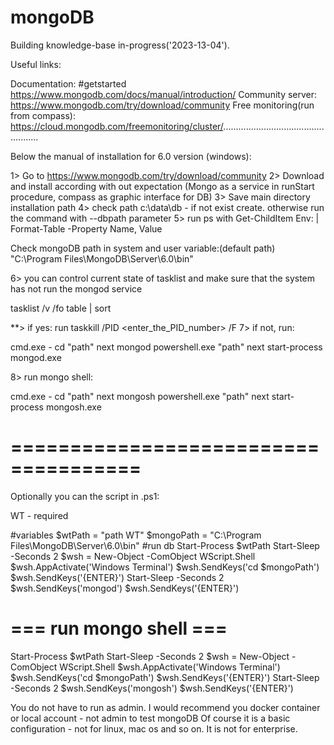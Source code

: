 # mongoDB

Building knowledge-base in-progress('2023-13-04'). 

Useful links: 

Documentation: #getstarted https://www.mongodb.com/docs/manual/introduction/
Community server: https://www.mongodb.com/try/download/community
Free monitoring(run from compass): https://cloud.mongodb.com/freemonitoring/cluster/................................................... 

Below the manual of installation for 6.0 version (windows): 

1> Go to https://www.mongodb.com/try/download/community
2> Download and install according with out expectation (Mongo as a service in runStart procedure, compass as graphic interface for DB)
3> Save main directory installation path
4> check path c:\data\db - if not exist create. otherwise run the command with --dbpath parameter
5> run ps with Get-ChildItem Env: | Format-Table -Property Name, Value 

Check mongoDB path in system and user variable:(default path)
"C:\Program Files\MongoDB\Server\6.0\bin\" 

6> you can control current state of tasklist and make sure that the system has not run the mongod service 

tasklist /v /fo table | sort

**> if yes: run taskkill /PID <enter_the_PID_number> /F 
7> if not, run:

  cmd.exe - cd "path" next mongod
  powershell.exe "path" next start-process mongod.exe
  
8> run mongo shell:

  cmd.exe - cd "path" next mongosh
  powershell.exe "path" next start-process mongosh.exe
  
# ===================================== #
Optionally you can the script in .ps1:

WT - required

#variables
$wtPath = "path WT"
$mongoPath = "C:\Program Files\MongoDB\Server\6.0\bin"
#run db
Start-Process $wtPath
Start-Sleep -Seconds 2
$wsh = New-Object -ComObject WScript.Shell
$wsh.AppActivate('Windows Terminal')
$wsh.SendKeys('cd $mongoPath')
$wsh.SendKeys('{ENTER}')
Start-Sleep -Seconds 2
$wsh.SendKeys('mongod')
$wsh.SendKeys('{ENTER}')
# === run mongo shell ===
Start-Process $wtPath
Start-Sleep -Seconds 2
$wsh = New-Object -ComObject WScript.Shell
$wsh.AppActivate('Windows Terminal')
$wsh.SendKeys('cd $mongoPath')
$wsh.SendKeys('{ENTER}')
Start-Sleep -Seconds 2
$wsh.SendKeys('mongosh')
$wsh.SendKeys('{ENTER}')

You do not have to run as admin. I would recommend you docker container or local account - not admin to test mongoDB
Of course it is a basic configuration - not for linux, mac os and so on. It is not for enterprise. 
